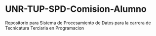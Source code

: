 # UNR-TUP-SPD-Comision-Alumno
Repositorio para Sistema de Procesamiento de Datos para la carrera de Tecnicatura Terciaria en Programacion 
